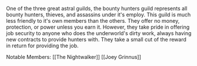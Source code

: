 One of the three great astral guilds, the bounty hunters guild represents all bounty hunters, thieves, and assassins under it's employ. This guild is much less friendly to it's own members than the others. They offer no money, protection, or power unless you earn it. However, they take pride in offering job security to anyone who does the underworld's dirty work, always having new contracts to provide hunters with. They take a small cut of the reward in return for providing the job. 

Notable Members:
[[The Nightwalker]]
[[Joey Grinnus]]
